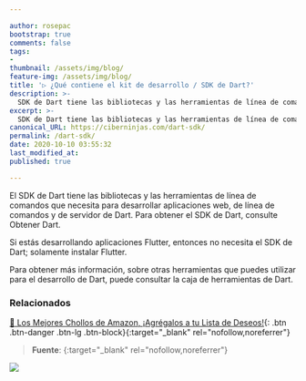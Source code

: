 ```yaml
---

author: rosepac
bootstrap: true
comments: false
tags:
- 
thumbnail: /assets/img/blog/
feature-img: /assets/img/blog/
title: '▷ ¿Qué contiene el kit de desarrollo / SDK de Dart?'
description: >-
  SDK de Dart tiene las bibliotecas y las herramientas de línea de comandos que necesita para desarrollar aplicaciones web, de línea de comandos y de servidor de Dart. 
excerpt: >-
  SDK de Dart tiene las bibliotecas y las herramientas de línea de comandos que necesita para desarrollar aplicaciones web, de línea de comandos y de servidor de Dart. 
canonical_URL: https://ciberninjas.com/dart-sdk/
permalink: /dart-sdk/
date: 2020-10-10 03:55:32
last_modified_at: 
published: true

---
```


El SDK de Dart tiene las bibliotecas y las herramientas de línea de comandos que necesita para desarrollar aplicaciones web, de línea de comandos y de servidor de Dart. Para obtener el SDK de Dart, consulte Obtener Dart.

Si estás desarrollando aplicaciones Flutter, entonces no necesita el SDK de Dart; solamente instalar Flutter.

Para obtener más información, sobre otras herramientas que puedes utilizar para el desarrollo de Dart, puede consultar la caja de herramientas de Dart.
<!-- https://dart.dev/tools -->



### **Relacionados** <!-- omit in toc -->

[]()

[]()

[]()

[]()

[]()

[🛒 Los Mejores Chollos de Amazon, ¡Agrégalos a tu Lista de Deseos!](/amazon/ "Los Mejores Chollos de Amazon, Ofertas Flash, Black Monday y Amazon Prime Day"){: .btn .btn-danger .btn-lg .btn-block}{:target="_blank" rel="nofollow,noreferrer"}

> **Fuente**: []( ""){:target="_blank" rel="nofollow,noreferrer"}

![](/assets/img/blog/ "")